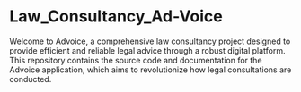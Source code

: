 # Law_Consultancy_Ad-Voice
Welcome to Advoice, a comprehensive law consultancy project designed to provide efficient and reliable legal advice through a robust digital platform. This repository contains the source code and documentation for the Advoice application, which aims to revolutionize how legal consultations are conducted.
